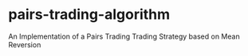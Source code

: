 # pairs-trading-algorithm
An Implementation of a Pairs Trading Trading Strategy based on Mean Reversion
